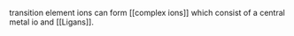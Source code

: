 transition element ions can form [[complex ions]] which consist of a central metal io and [[Ligans]]. 

